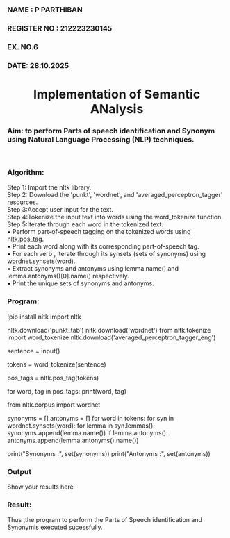 <H3>NAME : P PARTHIBAN</H3>
<H3>REGISTER NO : 212223230145</H3>
<H3>EX. NO.6</H3>
<H3>DATE: 28.10.2025</H3>
<H1 ALIGN =CENTER>Implementation of Semantic ANalysis</H1>
<H3>Aim: to perform Parts of speech identification and Synonym using Natural Language Processing (NLP) techniques. </H3> 
 <BR>
<h3>Algorithm:</h3>
Step 1: Import the nltk library.<br>
Step 2: Download the 'punkt', 'wordnet', and 'averaged_perceptron_tagger' resources.<br>
Step 3:Accept user input for the text.<br>
Step 4:Tokenize the input text into words using the word_tokenize function.<br>
Step 5:Iterate through each word in the tokenized text.<br>
•	Perform part-of-speech tagging on the tokenized words using nltk.pos_tag.<br>
•	Print each word along with its corresponding part-of-speech tag.<br>
•	For each verb , iterate through its synsets (sets of synonyms) using wordnet.synsets(word).<br>
•	Extract synonyms and antonyms using lemma.name() and lemma.antonyms()[0].name() respectively.<br>
•	Print the unique sets of synonyms and antonyms.

<H3>Program:</H3>
!pip install nltk
import nltk

nltk.download('punkt_tab')
nltk.download('wordnet')
from nltk.tokenize import word_tokenize
nltk.download('averaged_perceptron_tagger_eng')

sentence = input()

tokens = word_tokenize(sentence)

pos_tags = nltk.pos_tag(tokens)

for word, tag in pos_tags:
    print(word, tag)

from nltk.corpus import wordnet

synonyms = []
antonyms = []
for word in tokens:
    for syn in wordnet.synsets(word):
        for lemma in syn.lemmas():
            synonyms.append(lemma.name())
            if lemma.antonyms():
                antonyms.append(lemma.antonyms().name())

print("Synonyms :", set(synonyms))
print("Antonyms :", set(antonyms))

<H3>Output</H3>


Show your results here

<H3>Result:</H3>
Thus ,the program to perform the Parts of Speech identification and Synonymis executed sucessfully.
